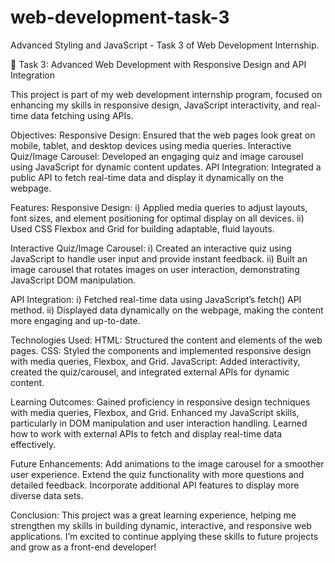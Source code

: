 # web-development-task-3
Advanced Styling and JavaScript - Task 3 of Web Development Internship.

🚀 Task 3: Advanced Web Development with Responsive Design and API Integration

This project is part of my web development internship program, focused on enhancing my skills in responsive design, JavaScript interactivity, and real-time data fetching using APIs.

Objectives:
Responsive Design: Ensured that the web pages look great on mobile, tablet, and desktop devices using media queries.
Interactive Quiz/Image Carousel: Developed an engaging quiz and image carousel using JavaScript for dynamic content updates.
API Integration: Integrated a public API to fetch real-time data and display it dynamically on the webpage.

Features:
Responsive Design:
i) Applied media queries to adjust layouts, font sizes, and element positioning for optimal display on all devices.
ii) Used CSS Flexbox and Grid for building adaptable, fluid layouts.

Interactive Quiz/Image Carousel:
i) Created an interactive quiz using JavaScript to handle user input and provide instant feedback.
ii) Built an image carousel that rotates images on user interaction, demonstrating JavaScript DOM manipulation.

API Integration:
i) Fetched real-time data using JavaScript’s fetch() API method.
ii) Displayed data dynamically on the webpage, making the content more engaging and up-to-date.

Technologies Used:
HTML: Structured the content and elements of the web pages.
CSS: Styled the components and implemented responsive design with media queries, Flexbox, and Grid.
JavaScript: Added interactivity, created the quiz/carousel, and integrated external APIs for dynamic content.

Learning Outcomes:
Gained proficiency in responsive design techniques with media queries, Flexbox, and Grid.
Enhanced my JavaScript skills, particularly in DOM manipulation and user interaction handling.
Learned how to work with external APIs to fetch and display real-time data effectively.

Future Enhancements:
Add animations to the image carousel for a smoother user experience.
Extend the quiz functionality with more questions and detailed feedback.
Incorporate additional API features to display more diverse data sets.

Conclusion:
This project was a great learning experience, helping me strengthen my skills in building dynamic, interactive, and responsive web applications. I’m excited to continue applying these skills to future projects and grow as a front-end developer!

